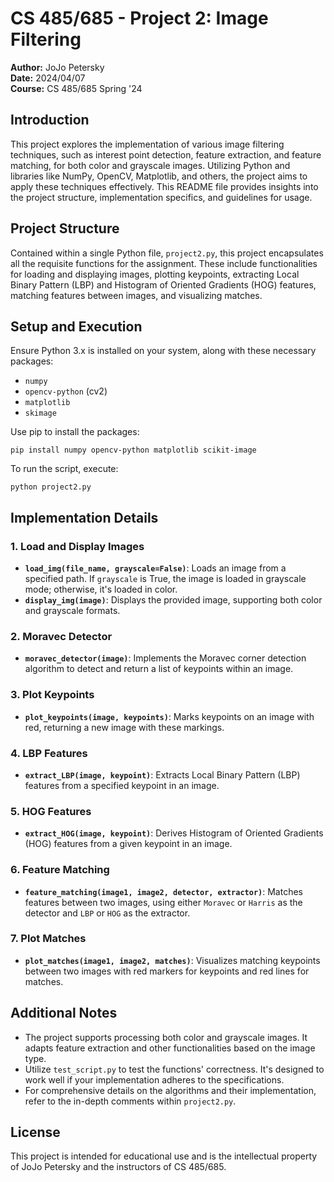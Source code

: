 # CS 485/685 - Project 2: Image Filtering
**Author:** JoJo Petersky  
**Date:** 2024/04/07  
**Course:** CS 485/685 Spring '24  

## Introduction
This project explores the implementation of various image filtering techniques, such as interest point detection, feature extraction, and feature matching, for both color and grayscale images. Utilizing Python and libraries like NumPy, OpenCV, Matplotlib, and others, the project aims to apply these techniques effectively. This README file provides insights into the project structure, implementation specifics, and guidelines for usage.

## Project Structure
Contained within a single Python file, `project2.py`, this project encapsulates all the requisite functions for the assignment. These include functionalities for loading and displaying images, plotting keypoints, extracting Local Binary Pattern (LBP) and Histogram of Oriented Gradients (HOG) features, matching features between images, and visualizing matches.

## Setup and Execution
Ensure Python 3.x is installed on your system, along with these necessary packages:
- `numpy`
- `opencv-python` (cv2)
- `matplotlib`
- `skimage`

Use pip to install the packages:
```
pip install numpy opencv-python matplotlib scikit-image
```

To run the script, execute:
```
python project2.py
```

## Implementation Details
### 1. Load and Display Images
- **`load_img(file_name, grayscale=False)`**: Loads an image from a specified path. If `grayscale` is True, the image is loaded in grayscale mode; otherwise, it's loaded in color.
- **`display_img(image)`**: Displays the provided image, supporting both color and grayscale formats.

### 2. Moravec Detector
- **`moravec_detector(image)`**: Implements the Moravec corner detection algorithm to detect and return a list of keypoints within an image.

### 3. Plot Keypoints
- **`plot_keypoints(image, keypoints)`**: Marks keypoints on an image with red, returning a new image with these markings.

### 4. LBP Features
- **`extract_LBP(image, keypoint)`**: Extracts Local Binary Pattern (LBP) features from a specified keypoint in an image.

### 5. HOG Features
- **`extract_HOG(image, keypoint)`**: Derives Histogram of Oriented Gradients (HOG) features from a given keypoint in an image.

### 6. Feature Matching
- **`feature_matching(image1, image2, detector, extractor)`**: Matches features between two images, using either `Moravec` or `Harris` as the detector and `LBP` or `HOG` as the extractor.

### 7. Plot Matches
- **`plot_matches(image1, image2, matches)`**: Visualizes matching keypoints between two images with red markers for keypoints and red lines for matches.

## Additional Notes
- The project supports processing both color and grayscale images. It adapts feature extraction and other functionalities based on the image type.
- Utilize `test_script.py` to test the functions' correctness. It's designed to work well if your implementation adheres to the specifications.
- For comprehensive details on the algorithms and their implementation, refer to the in-depth comments within `project2.py`.

## License
This project is intended for educational use and is the intellectual property of JoJo Petersky and the instructors of CS 485/685.